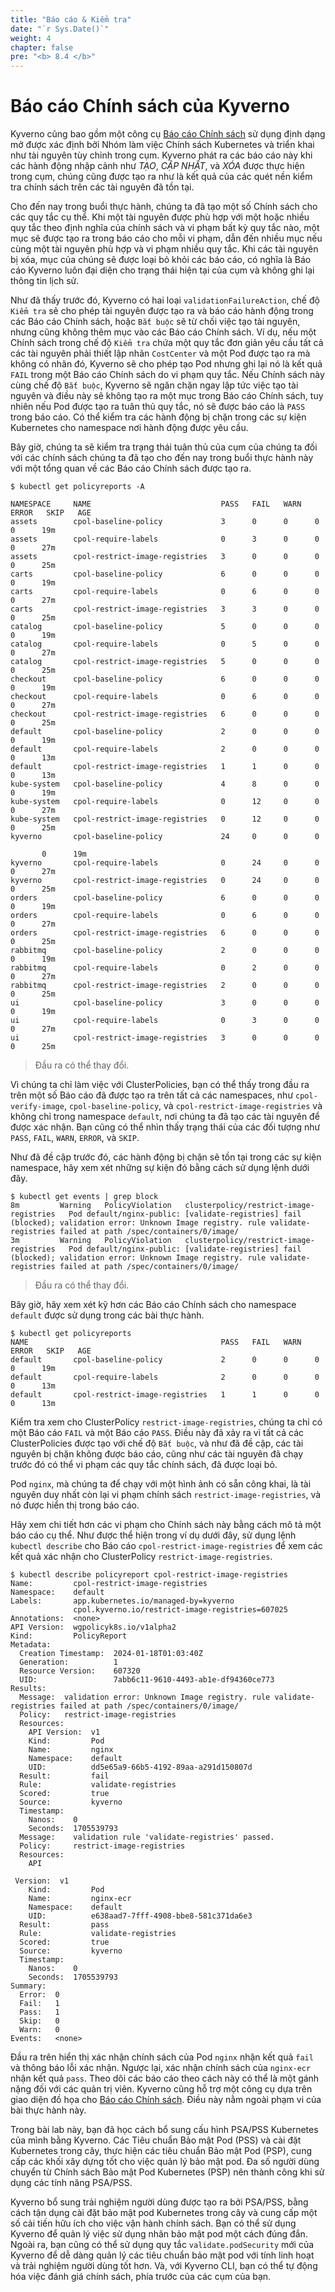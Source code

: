 ```yaml
---
title: "Báo cáo & Kiểm tra"
date: "`r Sys.Date()`"
weight: 4
chapter: false
pre: "<b> 8.4 </b>"
---
```


# Báo cáo Chính sách của Kyverno

Kyverno cũng bao gồm một công cụ [Báo cáo Chính sách](https://kyverno.io/docs/policy-reports/) sử dụng định dạng mở được xác định bởi Nhóm làm việc Chính sách Kubernetes và triển khai như tài nguyên tùy chỉnh trong cụm. Kyverno phát ra các báo cáo này khi các hành động nhập cảnh như *TẠO*, *CẬP NHẬT*, và *XÓA* được thực hiện trong cụm, chúng cũng được tạo ra như là kết quả của các quét nền kiểm tra chính sách trên các tài nguyên đã tồn tại.

Cho đến nay trong buổi thực hành, chúng ta đã tạo một số Chính sách cho các quy tắc cụ thể. Khi một tài nguyên được phù hợp với một hoặc nhiều quy tắc theo định nghĩa của chính sách và vi phạm bất kỳ quy tắc nào, một mục sẽ được tạo ra trong báo cáo cho mỗi vi phạm, dẫn đến nhiều mục nếu cùng một tài nguyên phù hợp và vi phạm nhiều quy tắc. Khi các tài nguyên bị xóa, mục của chúng sẽ được loại bỏ khỏi các báo cáo, có nghĩa là Báo cáo Kyverno luôn đại diện cho trạng thái hiện tại của cụm và không ghi lại thông tin lịch sử.

Như đã thấy trước đó, Kyverno có hai loại `validationFailureAction`, chế độ `Kiểm tra` sẽ cho phép tài nguyên được tạo ra và báo cáo hành động trong các Báo cáo Chính sách, hoặc `Bắt buộc` sẽ từ chối việc tạo tài nguyên, nhưng cũng không thêm mục vào các Báo cáo Chính sách. Ví dụ, nếu một Chính sách trong chế độ `Kiểm tra` chứa một quy tắc đơn giản yêu cầu tất cả các tài nguyên phải thiết lập nhãn `CostCenter` và một Pod được tạo ra mà không có nhãn đó, Kyverno sẽ cho phép tạo Pod nhưng ghi lại nó là kết quả `FAIL` trong một Báo cáo Chính sách do vi phạm quy tắc. Nếu Chính sách này cùng chế độ `Bắt buộc`, Kyverno sẽ ngăn chặn ngay lập tức việc tạo tài nguyên và điều này sẽ không tạo ra một mục trong Báo cáo Chính sách, tuy nhiên nếu Pod được tạo ra tuân thủ quy tắc, nó sẽ được báo cáo là `PASS` trong báo cáo. Có thể kiểm tra các hành động bị chặn trong các sự kiện Kubernetes cho namespace nơi hành động được yêu cầu.

Bây giờ, chúng ta sẽ kiểm tra trạng thái tuân thủ của cụm của chúng ta đối với các chính sách chúng ta đã tạo cho đến nay trong buổi thực hành này với một tổng quan về các Báo cáo Chính sách được tạo ra.

```shell
$ kubectl get policyreports -A

NAMESPACE     NAME                             PASS   FAIL   WARN   ERROR   SKIP   AGE
assets        cpol-baseline-policy             3      0      0      0       0      19m
assets        cpol-require-labels              0      3      0      0       0      27m
assets        cpol-restrict-image-registries   3      0      0      0       0      25m
carts         cpol-baseline-policy             6      0      0      0       0      19m
carts         cpol-require-labels              0      6      0      0       0      27m
carts         cpol-restrict-image-registries   3      3      0      0       0      25m
catalog       cpol-baseline-policy             5      0      0      0       0      19m
catalog       cpol-require-labels              0      5      0      0       0      27m
catalog       cpol-restrict-image-registries   5      0      0      0       0      25m
checkout      cpol-baseline-policy             6      0      0      0       0      19m
checkout      cpol-require-labels              0      6      0      0       0      27m
checkout      cpol-restrict-image-registries   6      0      0      0       0      25m
default       cpol-baseline-policy             2      0      0      0       0      19m
default       cpol-require-labels              2      0      0      0       0      13m
default       cpol-restrict-image-registries   1      1      0      0       0      13m
kube-system   cpol-baseline-policy             4      8      0      0       0      19m
kube-system   cpol-require-labels              0      12     0      0       0      27m
kube-system   cpol-restrict-image-registries   0      12     0      0       0      25m
kyverno       cpol-baseline-policy             24     0      0      0

       0      19m
kyverno       cpol-require-labels              0      24     0      0       0      27m
kyverno       cpol-restrict-image-registries   0      24     0      0       0      25m
orders        cpol-baseline-policy             6      0      0      0       0      19m
orders        cpol-require-labels              0      6      0      0       0      27m
orders        cpol-restrict-image-registries   6      0      0      0       0      25m
rabbitmq      cpol-baseline-policy             2      0      0      0       0      19m
rabbitmq      cpol-require-labels              0      2      0      0       0      27m
rabbitmq      cpol-restrict-image-registries   2      0      0      0       0      25m
ui            cpol-baseline-policy             3      0      0      0       0      19m
ui            cpol-require-labels              0      3      0      0       0      27m
ui            cpol-restrict-image-registries   3      0      0      0       0      25m
```

> Đầu ra có thể thay đổi.

Vì chúng ta chỉ làm việc với ClusterPolicies, bạn có thể thấy trong đầu ra trên một số Báo cáo đã được tạo ra trên tất cả các namespaces, như `cpol-verify-image`, `cpol-baseline-policy`, và `cpol-restrict-image-registries` và không chỉ trong namespace `default`, nơi chúng ta đã tạo các tài nguyên để được xác nhận. Bạn cũng có thể nhìn thấy trạng thái của các đối tượng như `PASS`, `FAIL`, `WARN`, `ERROR`, và `SKIP`.

Như đã đề cập trước đó, các hành động bị chặn sẽ tồn tại trong các sự kiện namespace, hãy xem xét những sự kiện đó bằng cách sử dụng lệnh dưới đây.

```shell
$ kubectl get events | grep block
8m         Warning   PolicyViolation   clusterpolicy/restrict-image-registries   Pod default/nginx-public: [validate-registries] fail (blocked); validation error: Unknown Image registry. rule validate-registries failed at path /spec/containers/0/image/
3m         Warning   PolicyViolation   clusterpolicy/restrict-image-registries   Pod default/nginx-public: [validate-registries] fail (blocked); validation error: Unknown Image registry. rule validate-registries failed at path /spec/containers/0/image/
```

> Đầu ra có thể thay đổi.

Bây giờ, hãy xem xét kỹ hơn các Báo cáo Chính sách cho namespace `default` được sử dụng trong các bài thực hành.

```shell
$ kubectl get policyreports
NAME                                           PASS   FAIL   WARN   ERROR   SKIP   AGE
default       cpol-baseline-policy             2      0      0      0       0      19m
default       cpol-require-labels              2      0      0      0       0      13m
default       cpol-restrict-image-registries   1      1      0      0       0      13m
```

Kiểm tra xem cho ClusterPolicy `restrict-image-registries`, chúng ta chỉ có một Báo cáo `FAIL` và một Báo cáo `PASS`. Điều này đã xảy ra vì tất cả các ClusterPolicies được tạo với chế độ `Bắt buộc`, và như đã đề cập, các tài nguyên bị chặn không được báo cáo, cũng như các tài nguyên đã chạy trước đó có thể vi phạm các quy tắc chính sách, đã được loại bỏ.

Pod `nginx`, mà chúng ta để chạy với một hình ảnh có sẵn công khai, là tài nguyên duy nhất còn lại vi phạm chính sách `restrict-image-registries`, và nó được hiển thị trong báo cáo.

Hãy xem chi tiết hơn các vi phạm cho Chính sách này bằng cách mô tả một báo cáo cụ thể. Như được thể hiện trong ví dụ dưới đây, sử dụng lệnh `kubectl describe` cho Báo cáo `cpol-restrict-image-registries` để xem các kết quả xác nhận cho ClusterPolicy `restrict-image-registries`.

```shell
$ kubectl describe policyreport cpol-restrict-image-registries
Name:         cpol-restrict-image-registries
Namespace:    default
Labels:       app.kubernetes.io/managed-by=kyverno
              cpol.kyverno.io/restrict-image-registries=607025
Annotations:  <none>
API Version:  wgpolicyk8s.io/v1alpha2
Kind:         PolicyReport
Metadata:
  Creation Timestamp:  2024-01-18T01:03:40Z
  Generation:          1
  Resource Version:    607320
  UID:                 7abb6c11-9610-4493-ab1e-df94360ce773
Results:
  Message:  validation error: Unknown Image registry. rule validate-registries failed at path /spec/containers/0/image/
  Policy:   restrict-image-registries
  Resources:
    API Version:  v1
    Kind:         Pod
    Name:         nginx
    Namespace:    default
    UID:          dd5e65a9-66b5-4192-89aa-a291d150807d
  Result:         fail
  Rule:           validate-registries
  Scored:         true
  Source:         kyverno
  Timestamp:
    Nanos:    0
    Seconds:  1705539793
  Message:    validation rule 'validate-registries' passed.
  Policy:     restrict-image-registries
  Resources:
    API

 Version:  v1
    Kind:         Pod
    Name:         nginx-ecr
    Namespace:    default
    UID:          e638aad7-7fff-4908-bbe8-581c371da6e3
  Result:         pass
  Rule:           validate-registries
  Scored:         true
  Source:         kyverno
  Timestamp:
    Nanos:    0
    Seconds:  1705539793
Summary:
  Error:  0
  Fail:   1
  Pass:   1
  Skip:   0
  Warn:   0
Events:   <none>
```

Đầu ra trên hiển thị xác nhận chính sách của Pod `nginx` nhận kết quả `fail` và thông báo lỗi xác nhận. Ngược lại, xác nhận chính sách của `nginx-ecr` nhận kết quả `pass`. Theo dõi các báo cáo theo cách này có thể là một gánh nặng đối với các quản trị viên. Kyverno cũng hỗ trợ một công cụ dựa trên giao diện đồ họa cho [Báo cáo Chính sách](https://kyverno.github.io/policy-reporter/core/targets/#policy-reporter-ui). Điều này nằm ngoài phạm vi của bài thực hành này.

Trong bài lab này, bạn đã học cách bổ sung cấu hình PSA/PSS Kubernetes của mình bằng Kyverno. Các Tiêu chuẩn Bảo mật Pod (PSS) và cài đặt Kubernetes trong cây, thực hiện các tiêu chuẩn Bảo mật Pod (PSP), cung cấp các khối xây dựng tốt cho việc quản lý bảo mật pod. Đa số người dùng chuyển từ Chính sách Bảo mật Pod Kubernetes (PSP) nên thành công khi sử dụng các tính năng PSA/PSS.

Kyverno bổ sung trải nghiệm người dùng được tạo ra bởi PSA/PSS, bằng cách tận dụng cài đặt bảo mật pod Kubernetes trong cây và cung cấp một số cải tiến hữu ích cho việc vận hành chính sách. Bạn có thể sử dụng Kyverno để quản lý việc sử dụng nhãn bảo mật pod một cách đúng đắn. Ngoài ra, bạn cũng có thể sử dụng quy tắc `validate.podSecurity` mới của Kyverno để dễ dàng quản lý các tiêu chuẩn bảo mật pod với tính linh hoạt và trải nghiệm người dùng tốt hơn. Và, với Kyverno CLI, bạn có thể tự động hóa việc đánh giá chính sách, phía trước của các cụm của bạn.